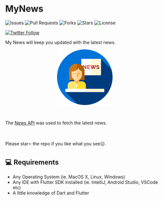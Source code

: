 # MyNews

![Issues](https://img.shields.io/github/issues/ashwanisng/My-News)
![Pull Requests](https://img.shields.io/github/issues-pr/ashwanisng/My-News)
![Forks](https://img.shields.io/github/forks/ashwanisng/My-News)
![Stars](https://img.shields.io/github/stars/ashwanisng/My-News)
![License](https://img.shields.io/github/license/ashwanisng/My-News)

[![Twitter Follow](https://img.shields.io/twitter/follow/ashwanisng.svg?style=social)](https://twitter.com/ashwanisng)

My News will keep you updated with the latest news.

<p align="center"><img src="assets/images/playstore.png" width=35%></p>

<br/>

The [News API](https://newsapi.org/) was used to fetch the latest news. <br>
<br>

<br> Please star⭐ the repo if you like what you see😉.

## 💻 Requirements

- Any Operating System (ie. MacOS X, Linux, Windows)
- Any IDE with Flutter SDK installed (ie. IntelliJ, Android Studio, VSCode etc)
- A little knowledge of Dart and Flutter
